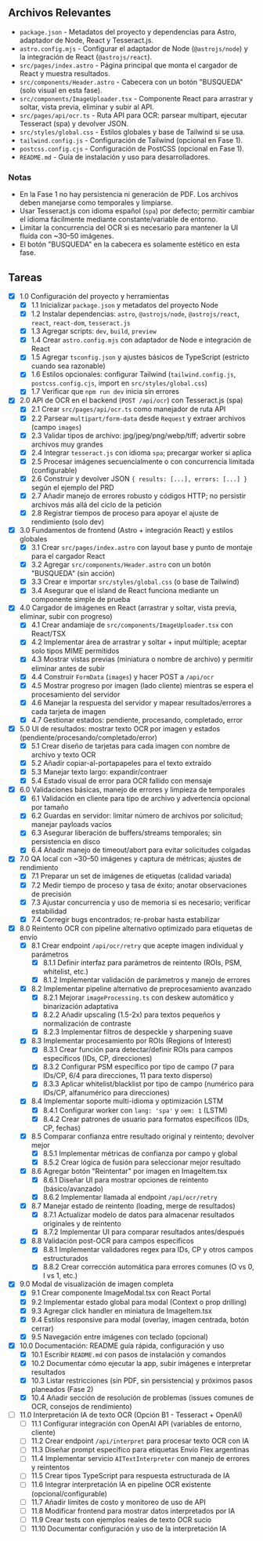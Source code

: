 ## Archivos Relevantes

- `package.json` - Metadatos del proyecto y dependencias para Astro, adaptador de Node, React y Tesseract.js.
- `astro.config.mjs` - Configurar el adaptador de Node (`@astrojs/node`) y la integración de React (`@astrojs/react`).
- `src/pages/index.astro` - Página principal que monta el cargador de React y muestra resultados.
- `src/components/Header.astro` - Cabecera con un botón "BUSQUEDA" (solo visual en esta fase).
- `src/components/ImageUploader.tsx` - Componente React para arrastrar y soltar, vista previa, eliminar y subir al API.
- `src/pages/api/ocr.ts` - Ruta API para OCR: parsear multipart, ejecutar Tesseract (spa) y devolver JSON.
- `src/styles/global.css` - Estilos globales y base de Tailwind si se usa.
- `tailwind.config.js` - Configuración de Tailwind (opcional en Fase 1).
- `postcss.config.cjs` - Configuración de PostCSS (opcional en Fase 1).
- `README.md` - Guía de instalación y uso para desarrolladores.

### Notas

- En la Fase 1 no hay persistencia ni generación de PDF. Los archivos deben manejarse como temporales y limpiarse.
- Usar Tesseract.js con idioma español (`spa`) por defecto; permitir cambiar el idioma fácilmente mediante constante/variable de entorno.
- Limitar la concurrencia del OCR si es necesario para mantener la UI fluida con ~30–50 imágenes.
- El botón "BUSQUEDA" en la cabecera es solamente estético en esta fase.

## Tareas

- [x] 1.0 Configuración del proyecto y herramientas
  - [x] 1.1 Inicializar `package.json` y metadatos del proyecto Node
  - [x] 1.2 Instalar dependencias: `astro`, `@astrojs/node`, `@astrojs/react`, `react`, `react-dom`, `tesseract.js`
  - [x] 1.3 Agregar scripts: `dev`, `build`, `preview`
  - [x] 1.4 Crear `astro.config.mjs` con adaptador de Node e integración de React
  - [x] 1.5 Agregar `tsconfig.json` y ajustes básicos de TypeScript (estricto cuando sea razonable)
  - [x] 1.6 Estilos opcionales: configurar Tailwind (`tailwind.config.js`, `postcss.config.cjs`, import en `src/styles/global.css`)
  - [x] 1.7 Verificar que `npm run dev` inicia sin errores

- [x] 2.0 API de OCR en el backend (`POST /api/ocr`) con Tesseract.js (spa)
  - [x] 2.1 Crear `src/pages/api/ocr.ts` como manejador de ruta API
  - [x] 2.2 Parsear `multipart/form-data` desde `Request` y extraer archivos (campo `images`)
  - [x] 2.3 Validar tipos de archivo: jpg/jpeg/png/webp/tiff; advertir sobre archivos muy grandes
  - [x] 2.4 Integrar `tesseract.js` con idioma `spa`; precargar worker si aplica
  - [x] 2.5 Procesar imágenes secuencialmente o con concurrencia limitada (configurable)
  - [x] 2.6 Construir y devolver JSON `{ results: [...], errors: [...] }` según el ejemplo del PRD
  - [x] 2.7 Añadir manejo de errores robusto y códigos HTTP; no persistir archivos más allá del ciclo de la petición
  - [x] 2.8 Registrar tiempos de proceso para apoyar el ajuste de rendimiento (solo dev)

- [x] 3.0 Fundamentos de frontend (Astro + integración React) y estilos globales
  - [x] 3.1 Crear `src/pages/index.astro` con layout base y punto de montaje para el cargador React
  - [x] 3.2 Agregar `src/components/Header.astro` con un botón "BUSQUEDA" (sin acción)
  - [x] 3.3 Crear e importar `src/styles/global.css` (o base de Tailwind)
  - [x] 3.4 Asegurar que el island de React funciona mediante un componente simple de prueba

- [x] 4.0 Cargador de imágenes en React (arrastrar y soltar, vista previa, eliminar, subir con progreso)
  - [x] 4.1 Crear andamiaje de `src/components/ImageUploader.tsx` con React/TSX
  - [x] 4.2 Implementar área de arrastrar y soltar + input múltiple; aceptar solo tipos MIME permitidos
  - [x] 4.3 Mostrar vistas previas (miniatura o nombre de archivo) y permitir eliminar antes de subir
  - [x] 4.4 Construir `FormData` (`images`) y hacer POST a `/api/ocr`
  - [x] 4.5 Mostrar progreso por imagen (lado cliente) mientras se espera el procesamiento del servidor
  - [x] 4.6 Manejar la respuesta del servidor y mapear resultados/errores a cada tarjeta de imagen
  - [x] 4.7 Gestionar estados: pendiente, procesando, completado, error

- [x] 5.0 UI de resultados: mostrar texto OCR por imagen y estados (pendiente/procesando/completado/error)
  - [x] 5.1 Crear diseño de tarjetas para cada imagen con nombre de archivo y texto OCR
  - [x] 5.2 Añadir copiar-al-portapapeles para el texto extraído
  - [x] 5.3 Manejar texto largo: expandir/contraer
  - [x] 5.4 Estado visual de error para OCR fallido con mensaje

- [x] 6.0 Validaciones básicas, manejo de errores y limpieza de temporales
  - [x] 6.1 Validación en cliente para tipo de archivo y advertencia opcional por tamaño
  - [x] 6.2 Guardas en servidor: limitar número de archivos por solicitud; manejar payloads vacíos
  - [x] 6.3 Asegurar liberación de buffers/streams temporales; sin persistencia en disco
  - [x] 6.4 Añadir manejo de timeout/abort para evitar solicitudes colgadas

- [x] 7.0 QA local con ~30–50 imágenes y captura de métricas; ajustes de rendimiento
  - [x] 7.1 Preparar un set de imágenes de etiquetas (calidad variada)
  - [x] 7.2 Medir tiempo de proceso y tasa de éxito; anotar observaciones de precisión
  - [x] 7.3 Ajustar concurrencia y uso de memoria si es necesario; verificar estabilidad
  - [x] 7.4 Corregir bugs encontrados; re-probar hasta estabilizar

- [x] 8.0 Reintento OCR con pipeline alternativo optimizado para etiquetas de envío
  - [x] 8.1 Crear endpoint `/api/ocr/retry` que acepte imagen individual y parámetros
    - [x] 8.1.1 Definir interfaz para parámetros de reintento (ROIs, PSM, whitelist, etc.)
    - [x] 8.1.2 Implementar validación de parámetros y manejo de errores
  - [x] 8.2 Implementar pipeline alternativo de preprocesamiento avanzado
    - [x] 8.2.1 Mejorar `imageProcessing.ts` con deskew automático y binarización adaptativa
    - [x] 8.2.2 Añadir upscaling (1.5-2x) para textos pequeños y normalización de contraste
    - [x] 8.2.3 Implementar filtros de despeckle y sharpening suave
  - [x] 8.3 Implementar procesamiento por ROIs (Regions of Interest)
    - [x] 8.3.1 Crear función para detectar/definir ROIs para campos específicos (IDs, CP, direcciones)
    - [x] 8.3.2 Configurar PSM específico por tipo de campo (7 para IDs/CP, 6/4 para direcciones, 11 para texto disperso)
    - [x] 8.3.3 Aplicar whitelist/blacklist por tipo de campo (numérico para IDs/CP, alfanumérico para direcciones)
  - [x] 8.4 Implementar soporte multi-idioma y optimización LSTM
    - [x] 8.4.1 Configurar worker con `lang: 'spa'` y `oem: 1` (LSTM)
    - [x] 8.4.2 Crear patrones de usuario para formatos específicos (IDs, CP, fechas)
  - [x] 8.5 Comparar confianza entre resultado original y reintento; devolver mejor
    - [x] 8.5.1 Implementar métricas de confianza por campo y global
    - [x] 8.5.2 Crear lógica de fusión para seleccionar mejor resultado
  - [x] 8.6 Agregar botón "Reintentar" por imagen en ImageItem.tsx
    - [x] 8.6.1 Diseñar UI para mostrar opciones de reintento (básico/avanzado)
    - [x] 8.6.2 Implementar llamada al endpoint `/api/ocr/retry`
  - [x] 8.7 Manejar estado de reintento (loading, merge de resultados)
    - [x] 8.7.1 Actualizar modelo de datos para almacenar resultados originales y de reintento
    - [x] 8.7.2 Implementar UI para comparar resultados antes/después
  - [x] 8.8 Validación post-OCR para campos específicos
    - [x] 8.8.1 Implementar validadores regex para IDs, CP y otros campos estructurados
    - [x] 8.8.2 Crear corrección automática para errores comunes (O vs 0, I vs 1, etc.)

- [x] 9.0 Modal de visualización de imagen completa
  - [x] 9.1 Crear componente ImageModal.tsx con React Portal
  - [x] 9.2 Implementar estado global para modal (Context o prop drilling)
  - [x] 9.3 Agregar click handler en miniatura de ImageItem.tsx
  - [x] 9.4 Estilos responsive para modal (overlay, imagen centrada, botón cerrar)
  - [x] 9.5 Navegación entre imágenes con teclado (opcional)

- [x] 10.0 Documentación: README guía rápida, configuración y uso
  - [x] 10.1 Escribir `README.md` con pasos de instalación y comandos
  - [x] 10.2 Documentar cómo ejecutar la app, subir imágenes e interpretar resultados
  - [x] 10.3 Listar restricciones (sin PDF, sin persistencia) y próximos pasos planeados (Fase 2)
  - [x] 10.4 Añadir sección de resolución de problemas (issues comunes de OCR, consejos de rendimiento)

- [ ] 11.0 Interpretación IA de texto OCR (Opción B1 - Tesseract + OpenAI)
  - [ ] 11.1 Configurar integración con OpenAI API (variables de entorno, cliente)
  - [ ] 11.2 Crear endpoint `/api/interpret` para procesar texto OCR con IA
  - [ ] 11.3 Diseñar prompt específico para etiquetas Envío Flex argentinas
  - [ ] 11.4 Implementar servicio `AITextInterpreter` con manejo de errores y reintentos
  - [ ] 11.5 Crear tipos TypeScript para respuesta estructurada de IA
  - [ ] 11.6 Integrar interpretación IA en pipeline OCR existente (opcional/configurable)
  - [ ] 11.7 Añadir límites de costo y monitoreo de uso de API
  - [ ] 11.8 Modificar frontend para mostrar datos interpretados por IA
  - [ ] 11.9 Crear tests con ejemplos reales de texto OCR sucio
  - [ ] 11.10 Documentar configuración y uso de la interpretación IA

